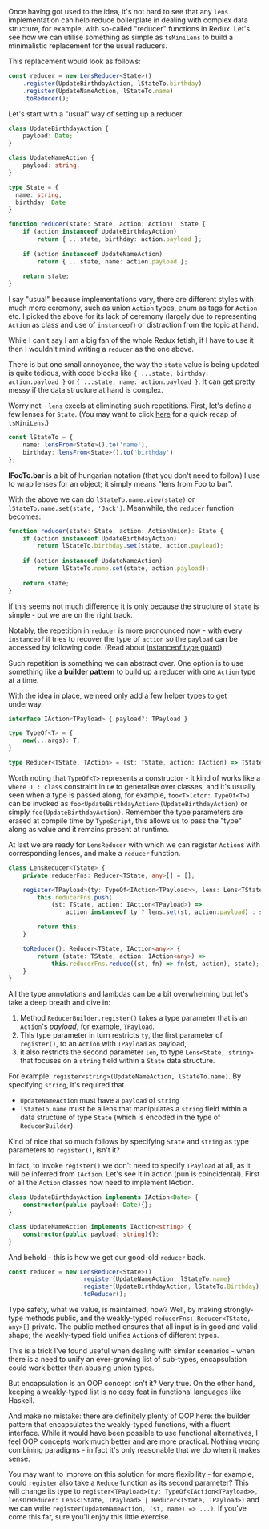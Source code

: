 Once having got used to the idea, it's not hard to see that any `lens` implementation can help reduce boilerplate in dealing with complex data structure, for example, with so-called "reducer" functions in Redux. Let's see how we can utilise something as simple as `tsMiniLens` to build a minimalistic replacement for the usual reducers. 

This replacement would look as follows:

```typescript
const reducer = new LensReducer<State>()
    .register(UpdateBirthdayAction, lStateTo.birthday)
    .register(UpdateNameAction, lStateTo.name)
    .toReducer();
```

Let's start with a "usual" way of setting up a reducer.

```TypeScript
class UpdateBirthdayAction {
    payload: Date;
}

class UpdateNameAction {
    payload: string;
}

type State = {
  name: string,
  birthday: Date
}

function reducer(state: State, action: Action): State {
    if (action instanceof UpdateBirthdayAction)
        return { ...state, birthday: action.payload };
    
    if (action instanceof UpdateNameAction)
        return { ...state, name: action.payload };
    
    return state;
}

```

I say "usual" because implementations vary, there are different styles with much more ceremony, such as union `Action` types, enum as tags for `Action` etc. I picked the above for its lack of ceremony (largely due to representing `Action` as class and use of `instanceof`) or distraction from the topic at hand.

While I can't say I am a big fan of the whole Redux fetish, if I have to use it then I wouldn't mind writing a `reducer` as the one above.

There is but one small annoyance, the way the `state` value is being updated is quite tedious, with code blocks like `{ ...state, birthday: action.payload }` or `{ ...state, name: action.payload }`. It can get pretty messy if the data structure at hand is complex.

Worry not - `lens` excels at eliminating such repetitions. First, let's define a few lenses for `State`. (You may want to click [here](lens-typescript) for a quick recap of `tsMiniLens`.)

```typescript
const lStateTo = {
    name: lensFrom<State>().to('name'),
    birthday: lensFrom<State>().to('birthday')
};
```

**lFooTo.bar** is a bit of hungarian notation (that you don't need to follow) I use to wrap lenses for an object; it simply means "lens from Foo to bar". 

With the above we can do `lStateTo.name.view(state)` or `lStateTo.name.set(state, 'Jack')`. Meanwhile, the `reducer` function becomes:

```typescript
function reducer(state: State, action: ActionUnion): State {
    if (action instanceof UpdateBirthdayAction)
        return lStateTo.birthday.set(state, action.payload);
    
    if (action instanceof UpdateNameAction)
        return lStateTo.name.set(state, action.payload);
    
    return state;
}
```

If this seems not much difference it is only because the structure of `State` is simple - but we are on the right track.

Notably, the repetition in `reducer` is more pronounced now - with every `instanceof` it tries to recover the type of `action` so the `payload` can be accessed by following code.
(Read about [instanceof type guard](https://www.typescriptlang.org/docs/handbook/advanced-types.html#instanceof-type-guards))

Such repetition is something we can abstract over. One option is to use something like a **builder pattern** to build up a reducer with one `Action` type at a time.

With the idea in place, we need only add a few helper types to get underway.

```typescript
interface IAction<TPayload> { payload?: TPayload }

type TypeOf<T> = {
    new(...args): T;
}

type Reducer<TState, TAction> = (st: TState, action: TAction) => TState;
```

Worth noting that `TypeOf<T>` represents a constructor - it kind of works like a `where T : class` constraint in `C#` to generalise over classes, and it's usually seen when a type is passed along, for example, `foo<T>(ctor: TypeOf<T>)` can be invoked as `foo<UpdateBirthdayAction>(UpdateBirthdayAction)` or simply `foo(UpdateBirthdayAction)`. Remember the type parameters are erased at compile time by `TypeScript`, this allows us to pass the "type" along as value and it remains present at runtime.

At last we are ready for `LensReducer` with which we can register `Action`s with corresponding lenses, and make a `reducer` function.

```typescript
class LensReducer<TState> {
    private reducerFns: Reducer<TState, any>[] = [];

    register<TPayload>(ty: TypeOf<IAction<TPayload>>, lens: Lens<TState, TPayload>): LensReducer<TState> {
        this.reducerFns.push(
            (st: TState, action: IAction<TPayload>) => 
                action instanceof ty ? lens.set(st, action.payload) : st);

        return this;
    }

    toReducer(): Reducer<TState, IAction<any>> {
        return (state: TState, action: IAction<any>) =>
            this.reducerFns.reduce((st, fn) => fn(st, action), state);
    }
}
```

All the type annotations and lambdas can be a bit overwhelming but let's take a deep breath and dive in:

1. Method `ReducerBuilder.register()` takes a type parameter that is an `Action`'s *payload*, for example, `TPayload`. 
2. This type parameter in turn restricts `ty`, the first parameter of `register()`, to an `Action` with `TPayload` as payload, 
3. it also restricts the second parameter `len`, to type `Lens<State, string>` that focuses on a `string` field within a `State` data structure. 

For example: `register<string>(UpdateNameAction, lStateTo.name)`. By specifying `string`, it's required that

* `UpdateNameAction` must have a `payload` of `string`
* `lStateTo.name` must be a lens that manipulates a `string` field within a data structure of type `State` (which is encoded in the type of `ReducerBuilder`). 

Kind of nice that so much follows by specifying `State` and `string` as type parameters to `register()`, isn't it?

In fact, to invoke `register()` we don't need to specify `TPayload` at all, as it will be inferred from `IAction`. Let's see it in action (pun is coincidental). First of all the `Action` classes now need to implement IAction<T>.

```typescript
class UpdateBirthdayAction implements IAction<Date> {
    constructor(public payload: Date){};
}

class UpdateNameAction implements IAction<string> {
    constructor(public payload: string){};
}
```

And behold - this is how we get our good-old `reducer` back.

```typescript
const reducer = new LensReducer<State>()
                    .register(UpdateNameAction, lStateTo.name)
                    .register(UpdateBirthdayAction, lStateTo.Birthday)
                    .toReducer();
```

Type safety, what we value, is maintained, how? Well, by making strongly-type methods public, and the weakly-typed `reducerFns: Reducer<TState, any>[]` private. The public method ensures that all input is in good and valid shape; the weakly-typed field unifies `Action`s of different types.

This is a trick I've found useful when dealing with similar scenarios - when there is a need to unify an ever-growing list of sub-types, encapsulation could work better than abusing union types.

But encapsulation is an OOP concept isn't it? Very true. On the other hand, keeping a weakly-typed list is no easy feat in functional languages like Haskell.

And make no mistake: there are definitely plenty of OOP here: the builder pattern that encapsulates the weakly-typed functions, with a fluent interface. While it would have been possible to use functional alternatives, I feel OOP concepts work much better and are more practical. Nothing wrong combining paradigms - in fact it's only reasonable that we do when it makes sense.

You may want to improve on this solution for more flexibility - for example, could `register` also take a `Reduce` function as its second parameter? This will change its type to `register<TPayload>(ty: TypeOf<IAction<TPayload>>, lensOrReducer: Lens<TState, TPayload> | Reducer<TState, TPayload>)` and we can write `register(UpdateNameAction, (st, name) => ...)`. If you've come this far, sure you'll enjoy this little exercise.